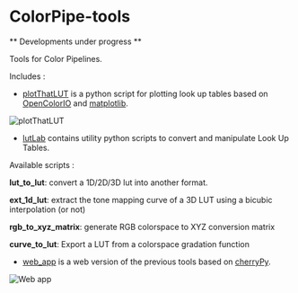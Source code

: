 ColorPipe-tools
===============

** Developments under progress **

Tools for Color Pipelines.

Includes :

+ [plotThatLUT](https://github.com/mikrosimage/ColorPipe-tools/tree/master/plotThatLut) is a python script for plotting look up tables based on [OpenColorIO](http://opencolorio.org/) and [matplotlib](http://matplotlib.org/).

![plotThatLUT](https://dl.dropboxusercontent.com/u/2979643/plotThatLUT.png "plotThatLUT")

+ [lutLab](https://github.com/mikrosimage/ColorPipe-tools/tree/master/lutLab) contains utility python scripts to convert and manipulate Look Up Tables.

Available scripts :   

**lut_to_lut**: convert a 1D/2D/3D lut into another format.   

**ext_1d_lut**: extract the tone mapping curve of a 3D LUT using a bicubic interpolation (or not)   

**rgb_to_xyz_matrix**: generate RGB colorspace to XYZ conversion matrix    

**curve_to_lut**: Export a LUT from a colorspace gradation function



+ [web_app](https://github.com/mikrosimage/ColorPipe-tools/tree/master/web_app) is a web version of the previous tools based on [cherryPy](http://www.cherrypy.org/).

![Web app](https://dl.dropboxusercontent.com/u/2979643/PlotThatLUT_webapp2.png "Web app")